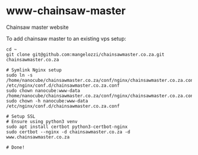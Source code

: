 # www-chainsaw-master
Chainsaw master website

To add chainsaw master to an existing vps setup:
```
cd ~
git clone git@github.com:mangelozzi/chainsawmaster.co.za.git chainsawmaster.co.za

# Symlink Nginx setup
sudo ln -s /home/nanocube/chainsawmaster.co.za/conf/nginx/chainsawmaster.co.za.conf /etc/nginx/conf.d/chainsawmaster.co.za.conf
sudo chown nanocube:www-data /home/nanocube/chainsawmaster.co.za/conf/nginx/chainsawmaster.co.za.conf
sudo chown -h nanocube:www-data  /etc/nginx/conf.d/chainsawmaster.co.za.conf 

# Setup SSL
# Ensure using python3 venv
sudo apt install certbot python3-certbot-nginx
sudo certbot --nginx -d chainsawmaster.co.za -d www.chainsawmaster.co.za

# Done!
```
